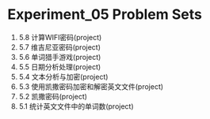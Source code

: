 # Experiment_05 Problem Sets

1. 5.8 计算WIFI密码(project)
2. 5.7 维吉尼亚密码(project)
3. 5.6 单词猎手游戏(project)
4. 5.5 日期分析处理(project)
5. 5.4 文本分析与加密(project)
6. 5.3 使用凯撒密码加密和解密英文文件(project)
7. 5.2 凯撒密码(project)
8. 5.1 统计英文文件中的单词数(project)

